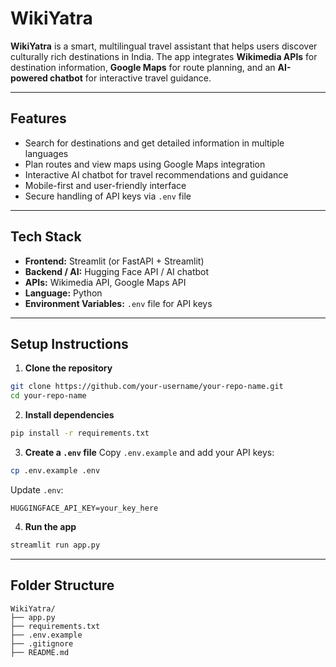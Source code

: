 # WikiYatra

**WikiYatra** is a smart, multilingual travel assistant that helps users discover culturally rich destinations in India. The app integrates **Wikimedia APIs** for destination information, **Google Maps** for route planning, and an **AI-powered chatbot** for interactive travel guidance.

---

## Features

* Search for destinations and get detailed information in multiple languages
* Plan routes and view maps using Google Maps integration
* Interactive AI chatbot for travel recommendations and guidance
* Mobile-first and user-friendly interface
* Secure handling of API keys via `.env` file

---

## Tech Stack

* **Frontend:** Streamlit (or FastAPI + Streamlit)
* **Backend / AI:** Hugging Face API / AI chatbot
* **APIs:** Wikimedia API, Google Maps API
* **Language:** Python
* **Environment Variables:** `.env` file for API keys

---

## Setup Instructions

1. **Clone the repository**

```bash
git clone https://github.com/your-username/your-repo-name.git
cd your-repo-name
```

2. **Install dependencies**

```bash
pip install -r requirements.txt
```

3. **Create a `.env` file**
   Copy `.env.example` and add your API keys:

```bash
cp .env.example .env
```

Update `.env`:

```
HUGGINGFACE_API_KEY=your_key_here
```

4. **Run the app**

```bash
streamlit run app.py
```

---

## Folder Structure

```
WikiYatra/
├── app.py
├── requirements.txt
├── .env.example
├── .gitignore
├── README.md

```
